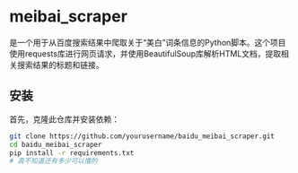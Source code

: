 # meibai_scraper
是一个用于从百度搜索结果中爬取关于“美白”词条信息的Python脚本。这个项目使用requests库进行网页请求，并使用BeautifulSoup库解析HTML文档，提取相关搜索结果的标题和链接。


## 安装

首先，克隆此仓库并安装依赖：

```bash
git clone https://github.com/yourusername/baidu_meibai_scraper.git
cd baidu_meibai_scraper
pip install -r requirements.txt
# 真不知道还有多少可以撸的
